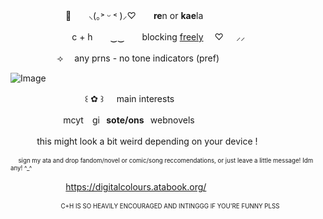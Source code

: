 　　　　 　　🐬　　⸜(｡˃ ᵕ ˂ )⸝♡　　**re**n or **kae**la

⠀　　　　　 　c + h　　‿‿　　blocking <ins>freely</ins>	  　♡⠀⠀⸝⸝     

　　　　 　⟢ 　any prns   -   no tone indicators (pref)

<img src="https://media.discordapp.net/attachments/853045433151651840/1430747727444180992/Untitled488_20251022234030.png?ex=68fae728&amp;is=68f995a8&amp;hm=1f5589401f4e5057889eeddf19cd6c40ad5341057a1db452540b8287c2ac5612&amp;=&amp;format=webp&amp;quality=lossless" alt="Image"/>

⠀⠀⠀ 　　 　　　⠀꒰ ✿ ꒱⠀⠀main interests

   ⠀　　　　　  mcyt ⠀gi⠀**sote/ons**⠀webnovels

 ⠀　　   this might look a bit weird depending on your device !

<sup><sub>　 sign my ata and drop fandom/novel or comic/song reccomendations, or just leave a little message! Idm any! ^_^</sub></sup>

 ⠀　 ⠀　　 　  https://digitalcolours.atabook.org/

 <sup><sub>　　　　　　　 　C+H IS SO HEAVILY ENCOURAGED AND INTINGGG IF YOU'RE FUNNY PLSS</sub></sup>


